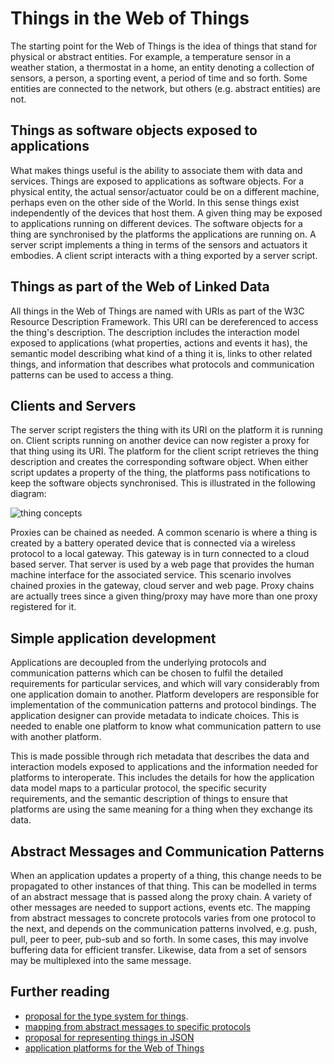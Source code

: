 # Things in the Web of Things

The starting point for the Web of Things is the idea of things that stand for physical or abstract entities. For example, a temperature sensor in a weather station, a thermostat in a home, an entity denoting a collection of sensors, a person, a sporting event, a period of time and so forth. Some entities are connected to the network, but others (e.g. abstract entities) are not.

## Things as software objects exposed to applications

What makes things useful is the ability to associate them with data and services. Things are exposed to applications as software objects. For a physical entity, the actual sensor/actuator could be on a different machine, perhaps even on the other side of the World. In this sense things exist independently of the devices that host them. A given thing may be exposed to applications running on different devices. The software objects for a thing are synchronised by the platforms the applications are running on. A server script implements a thing in terms of the sensors and actuators it embodies. A client script interacts with a thing exported by a server script.

## Things as part of the Web of Linked Data

All things in the Web of Things are named with URIs as part of the W3C Resource Description Framework. This URI can be dereferenced to access the thing's description. The description includes the interaction model exposed to applications (what properties, actions and events it has), the semantic model describing what kind of a thing it is, links to other related things, and information that describes what protocols and communication patterns can be used to access a thing.

## Clients and Servers

The server script registers the thing with its URI on the platform it is running on. Client scripts running on another device can now register a proxy for that thing using its URI. The platform for the client script retrieves the thing description and creates the corresponding software object.  When either script updates a property of the thing, the platforms pass notifications to keep the software objects synchronised. This is illustrated in the following diagram:

![thing concepts](http://www.w3.org/WoT/images/wot-proxies.png)

Proxies can be chained as needed. A common scenario is where a thing is created by a battery operated device that is connected via a wireless protocol to a local gateway. This gateway is in turn connected to a cloud based server. That server is used by a web page that provides the human machine interface for the associated service. This scenario involves chained proxies in the gateway, cloud server and web page. Proxy chains are actually trees since a given thing/proxy may have more than one proxy registered for it.

## Simple application development

Applications are decoupled from the underlying protocols and communication patterns which can be chosen to fulfil the detailed requirements for particular services, and which will vary considerably from one application domain to another. Platform developers are responsible for implementation of the communication patterns and protocol bindings. The application designer can provide metadata to indicate choices. This is needed to enable one platform to know what communication pattern to use with another platform.

This is made possible through rich metadata that describes the data and interaction models exposed to applications and the information needed for platforms to interoperate. This includes the details for how the application data model maps to a particular protocol, the specific security requirements, and the semantic description of things to ensure that platforms are using the same meaning for a thing when they exchange its data.

## Abstract Messages and Communication Patterns

When an application updates a property of a thing, this change needs to be propagated to other instances of that thing. This can be modelled in terms of an abstract message that is passed along the proxy chain. A variety of other messages are needed to support actions, events etc. The mapping from abstract messages to concrete protocols varies from one protocol to the next, and depends on the communication patterns involved, e.g. push, pull, peer to peer, pub-sub and so forth. In some cases, this may involve buffering data for efficient transfer. Likewise, data from a set of sensors may be multiplexed into the same message.

## Further reading

* [proposal for the type system for things](./types.md).
* [mapping from abstract messages to specific protocols](./abstract-msgs.md)
* [proposal for representing things in JSON](./json-td.md)
* [application platforms for the Web of Things](./app-platforms.md)


